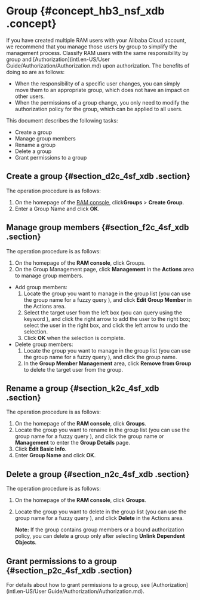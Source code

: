 # Group {#concept_hb3_nsf_xdb .concept}

If you have created multiple RAM users with your Alibaba Cloud account, we recommend that you manage those users by group to simplify the management process. Classify RAM users with the same responsibility by group and [Authorization](intl.en-US/User Guide/Authorization/Authorization.md) upon authorization. The benefits of doing so are as follows:

-   When the responsibility of a specific user changes, you can simply move them to an appropriate group, which does not have an impact on other users.
-   When the permissions of a group change, you only need to modify the authorization policy for the group, which can be applied to all users.

This document describes the following tasks:

-   Create a group
-   Manage group members
-   Rename a group
-   Delete a group
-   Grant permissions to a group

## Create a group {#section_d2c_4sf_xdb .section}

The operation procedure is as follows:

1.  On the homepage of the [RAM console](https://ram.console.aliyun.com/), click**Groups** \> **Create Group**.
2.  Enter a Group Name and click **OK**.

## Manage group members {#section_f2c_4sf_xdb .section}

The operation procedure is as follows:

1.  On the homepage of the **RAM console**, click Groups.
2.  On the Group Management page, click **Management** in the **Actions** area to manage group members.

-   Add group members:
    1.  Locate the group you want to manage in the group list \(you can use the group name for a fuzzy query \), and click **Edit Group Member** in the Actions area.
    2.  Select the target user from the left box \(you can query using the keyword \), and click the right arrow to add the user to the right box; select the user in the right box, and click the left arrow to undo the selection.
    3.  Click **OK** when the selection is complete.
-   Delete group members:
    1.  Locate the group you want to manage in the group list \(you can use the group name for a fuzzy query \), and click the group name.
    2.  In the **Group Member Management** area, click **Remove from Group** to delete the target user from the group.

## Rename a group {#section_k2c_4sf_xdb .section}

The operation procedure is as follows:

1.  On the homepage of the **RAM console**, click **Groups**.
2.  Locate the group you want to rename in the group list \(you can use the group name for a fuzzy query \), and click the group name or **Management** to enter the **Group Details** page.
3.  Click **Edit Basic Info**.
4.  Enter **Group Name** and click **OK**.

## Delete a group {#section_n2c_4sf_xdb .section}

The operation procedure is as follows:

1.  On the homepage of the **RAM console**, click **Groups**.
2.  Locate the group you want to delete in the group list \(you can use the group name for a fuzzy query \), and click **Delete** in the Actions area.

    **Note:** If the group contains group members or a bound authorization policy, you can delete a group only after selecting **Unlink Dependent Objects**.


## Grant permissions to a group {#section_p2c_4sf_xdb .section}

For details about how to grant permissions to a group, see [Authorization](intl.en-US/User Guide/Authorization/Authorization.md).

